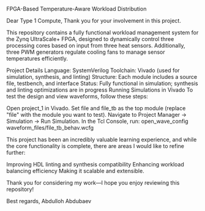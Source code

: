 FPGA-Based Temperature-Aware Workload Distribution

Dear Type 1 Compute,
Thank you for your involvement in this project.

This repository contains a fully functional workload management system for the Zynq UltraScale+ FPGA, designed to dynamically control three processing cores based on input from three heat sensors. 
Additionally, three PWM generators regulate cooling fans to manage sensor temperatures efficiently.

Project Details
Language: SystemVerilog
Toolchain: Vivado (used for simulation, synthesis, and linting)
Structure: Each module includes a source file, testbench, and interface
Status: Fully functional in simulation; synthesis and linting optimizations are in progress
Running Simulations in Vivado
To test the design and view waveforms, follow these steps:

Open project_1 in Vivado.
Set file and file_tb as the top module (replace "file" with the module you want to test).
Navigate to Project Manager → Simulation → Run Simulation.
In the Tcl Console, run:
       open_wave_config waveform_files/file_tb_behav.wcfg

This project has been an incredibly valuable learning experience, and while the core functionality is complete, there are areas I would like to refine further:

Improving HDL linting and synthesis compatibility
Enhancing workload balancing efficiency
Making it scalable and extensible. 

Thank you for considering my work—I hope you enjoy reviewing this repository!

Best regards,
Abdulloh Abdubaev
